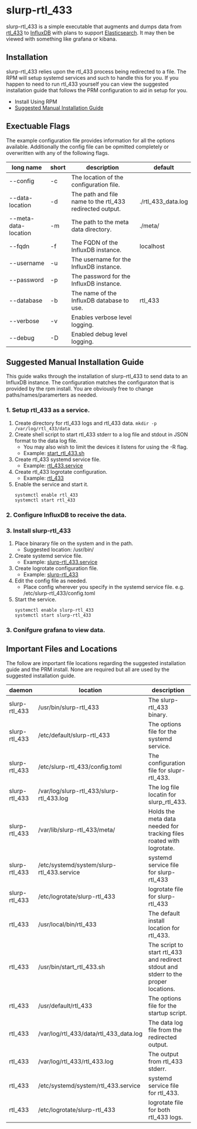 # slurp-rtl_433
slurp-rtl_433 is a simple executable that augments and dumps data from [rtl_433](https://github.com/merbanan/rtl_433) to [InfluxDB](https://www.influxdata.com/time-series-platform/influxdb/) with plans to support [Elasticsearch](https://www.elastic.co/products). It may then be viewed with something like grafana or kibana.

## Installation
slurp-rtl_433 relies upon the rtl_433 process being redirected to a file. The RPM will setup systemd services and such to handle this for you. If you happen to need to run rtl_433 yourself you can view the suggested installation guide that follows the PRM configuration to aid in setup for you.
* Install Using RPM
* [Suggested Manual Installation Guide](##suggested-manual-installation-guide)

## Exectuable Flags
The example configuration file provides information for all the options available. Additionally the config file can be opmitted completely or overwritten with any of the following flags.

|long name|short|description|default|
|---------|------|----------|-------|
|--config|-c|The location of the configuration file.||
|--data-location|-d|The path and file name to the rtl_433 redirected output.|./rtl_433_data.log|
|--meta-data-location|-m|The path to the meta data directory.|./meta/|
|--fqdn|-f|The FQDN of the InfluxDB instance.|localhost|
|--username|-u|The username for the InfluxDB instance.||
|--password|-p|The password for the InfluxDB instance.||
|--database|-b|The name of the InfluxDB database to use.|rtl_433|
|--verbose|-v|Enables verbose level logging.||
|--debug|-D|Enabled debug level logging.||


## Suggested Manual Installation Guide
This guide walks through the installation of slurp-rtl_433 to send data to an InfluxDB instance. The configuration matches the configuraton that is provided by the rpm install. You are obviously free to change paths/names/paramerters as needed.

### 1. Setup rtl_433 as a service.
1. Create directory for rtl_433 logs and rtl_433 data.
    ```mkdir -p /var/log/rtl_433/data```
1. Create shell script to start rtl_433 stderr to a log file and stdout in JSON format to the data log file. 
    * You may also wish to limit the devices it listens for using the -R flag.
    * Example: [start_rtl_433.sh](./install/usr/bin/start_rtl_433.sh)
1. Create rtl_433 systemd service file. 
    * Example: [rtl_433.service](./install/etc/systemd/system/rtl_433.service)
1. Create rtl_433 logrotate configuration.
    * Example: [rtl_433](./install/etc/logrotate/rtl_433)
1. Enable the service and start it.
    ```shell
    systemctl enable rtl_433
    systemctl start rtl_433
    ````

### 2. Configure InfluxDB to receive the data.

### 3. Install slurp-rtl_433
1. Place binarary file on the system and in the path.
    * Suggested location: /usr/bin/
2. Create systemd service file.
    * Example: [slurp-rtl_433.service](./install/systemd/system/slurp-rtl_433.service)
3. Create logrotate configuration file.
    * Example: [slurp-rtl_433](./install/etc/logrotate/slurp-rtl_433)
4. Edit the config file as needed.
    * Place config wherever you specify in the systemd service file. e.g. /etc/slurp-rtl_433/config.toml
5. Start the service.
    ```shell
    systemctl enable slurp-rtl_433
    systemctl start slurp-rtl_433
    ```

### 3. Conifgure grafana to view data.

## Important Files and Locations
The follow are important file locations regarding the suggested installation guide and the PRM install. None are required but all are used by the suggested installation guide.

|daemon|location|description|
|------|--------|-----------|
|slurp-rtl_433|/usr/bin/slurp-rtl_433|The slurp-rtl_433 binary.|
|slurp-rtl_433|/etc/default/slurp-rtl_433|The options file for the systemd service.|
|slurp-rtl_433|/etc/slurp-rtl_433/config.toml|The configuration file for slupr-rtl_433.|
|slurp-rtl_433|/var/log/slurp-rtl_433/slurp-rtl_433.log|The log file locatin for slurp_rtl_433.|
|slurp-rtl_433|/var/lib/slurp-rtl_433/meta/|Holds the meta data needed for tracking files roated with logrotate.|
|slurp-rtl_433|/etc/systemd/system/slurp-rtl_433.service|systemd service file for slurp-rtl_433|
|slurp-rtl_433|/etc/logrotate/slurp-rtl_433|logrotate file for slurp-rtl_433|
|rtl_433|/usr/local/bin/rtl_433|The default install location for rtl_433.|
|rtl_433|/usr/bin/start_rtl_433.sh|The script to start rtl_433 and redirect stdout and stderr to the proper locations.|
|rtl_433|/usr/default/rtl_433|The options file for the startup script.|
|rtl_433|/var/log/rtl_433/data/rtl_433_data.log|The data log file from the redirected output.|
|rtl_433|/var/log/rtl_433/rtl_433.log|The output from rtl_433 stderr.|
|rtl_433|/etc/systemd/system/rtl_433.service|systemd service file for rtl_433.|
|rtl_433|/etc/logrotate/slurp-rtl_433|logrotate file for both rtl_433 logs.|
